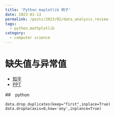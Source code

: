 ```yaml
---
title: 'Python maplotlib 例子'
date: 2023-01-13
permalink: /posts/2023/02/data_analysis_review
tags:
  - python,mathplotlib
category:
  - computer science
---
```



# 缺失值与异常值

- [知乎](https://zhuanlan.zhihu.com/p/434532885)
- [PPT](http://staff.ustc.edu.cn/~jbs/chapt3.pdf)



##　python 

```
data.drop_duplicates(keep="first",inplace=True)
data.dropna(axis=0,how='any',inplance=True)
```

